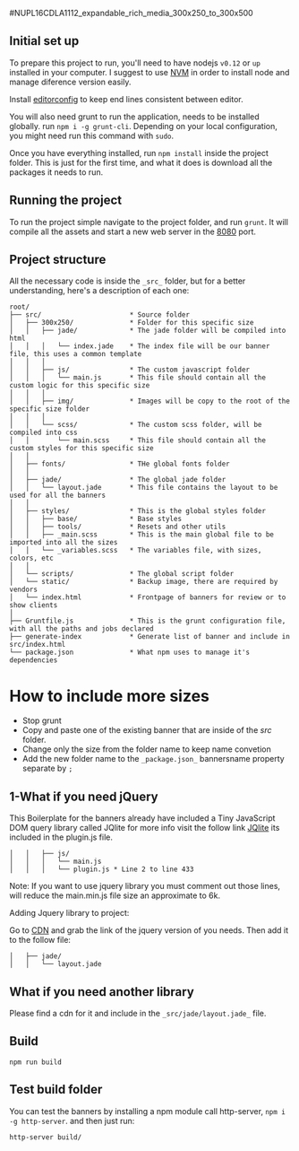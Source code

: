 #NUPL16CDLA1112_expandable_rich_media_300x250_to_300x500

## Initial set up
To prepare this project to run, you'll need to have nodejs `v0.12` or `up` installed in your computer.
I suggest to use [NVM](https://github.com/creationix/nvm)  in order to install node and manage diference version easily.

Install [editorconfig](http://editorconfig.org/) to keep end lines consistent between editor.

You will also need grunt to run the application, needs to be installed globally. run `npm i -g grunt-cli`. Depending on your local configuration, you might need run this command with `sudo`.

Once you have everything installed, run `npm install` inside the project folder. This is just for the first time, and what it does is download all the packages it needs to run.

## Running the project

To run the project simple navigate to the project folder, and run `grunt`. It will compile all the assets and start a new web server in the [8080](http://localhost:8080/) port.

## Project structure
All the necessary code is inside the `_src_` folder, but for a better understanding, here's a description of each one:

```
root/
├── src/                      * Source folder
│   ├── 300x250/              * Folder for this specific size
│   │   ├── jade/             * The jade folder will be compiled into html
│   │   │   └── index.jade    * The index file will be our banner file, this uses a common template
│   │   │
│   │   ├── js/               * The custom javascript folder
│   │   │   └── main.js       * This file should contain all the custom logic for this specific size
│   │   │
│   │   ├── img/              * Images will be copy to the root of the specific size folder
│   │   │
│   │   └── scss/             * The custom scss folder, will be compiled into css
│   │       └── main.scss     * This file should contain all the custom styles for this specific size
│   │
│   ├── fonts/                * THe global fonts folder
│   │
│   ├── jade/                 * The global jade folder
│   │   └── layout.jade       * This file contains the layout to be used for all the banners
│   │
│   ├── styles/               * This is the global styles folder
│   │   ├── base/             * Base styles
│   │   ├── tools/            * Resets and other utils
│   │   ├── _main.scss        * This is the main global file to be imported into all the sizes
│   │   └── _variables.scss   * The variables file, with sizes, colors, etc
│   │
│   └── scripts/              * The global script folder
│   └── static/               * Backup image, there are required by vendors 
│   └── index.html            * Frontpage of banners for review or to show clients
│
├── Gruntfile.js              * This is the grunt configuration file, with all the paths and jobs declared
├── generate-index            * Generate list of banner and include in src/index.html
└── package.json              * What npm uses to manage it's dependencies
```

# How to include more sizes
- Stop grunt
- Copy and paste one of the existing banner that are inside of the _src_ folder.
- Change only the size from the folder name to keep name convetion
- Add the new folder name to the `_package.json_` bannersname property separate by `;`  

## 1-What if you need jQuery
This Boilerplate for the banners already have included a Tiny JavaScript DOM query library
called JQlite for more info visit the follow link [JQlite](https://code.google.com/archive/p/jqlite/wikis/UsingJQLite.wiki)
its included in the plugin.js file.

```
│   │   ├── js/            
│   │   │   └── main.js
│   │   │   └── plugin.js * Line 2 to line 433 

```

Note: If you want to use jquery library you must comment out those lines, will reduce the main.min.js file size an approximate to 6k.

Adding Jquery library to project:

Go to [CDN](https://cdnjs.com/libraries/jquery) and grab the link of the jquery version of you needs.
Then add it to the follow file:

```
│   ├── jade/         
│   │   └── layout.jade

```

## What if you need another library
Please find a cdn for it and include in the `_src/jade/layout.jade_` file.

## Build
`npm run build`

## Test build folder

You can test the banners by installing a npm module call http-server, `npm i -g http-server`. and then just run:

`http-server build/`
